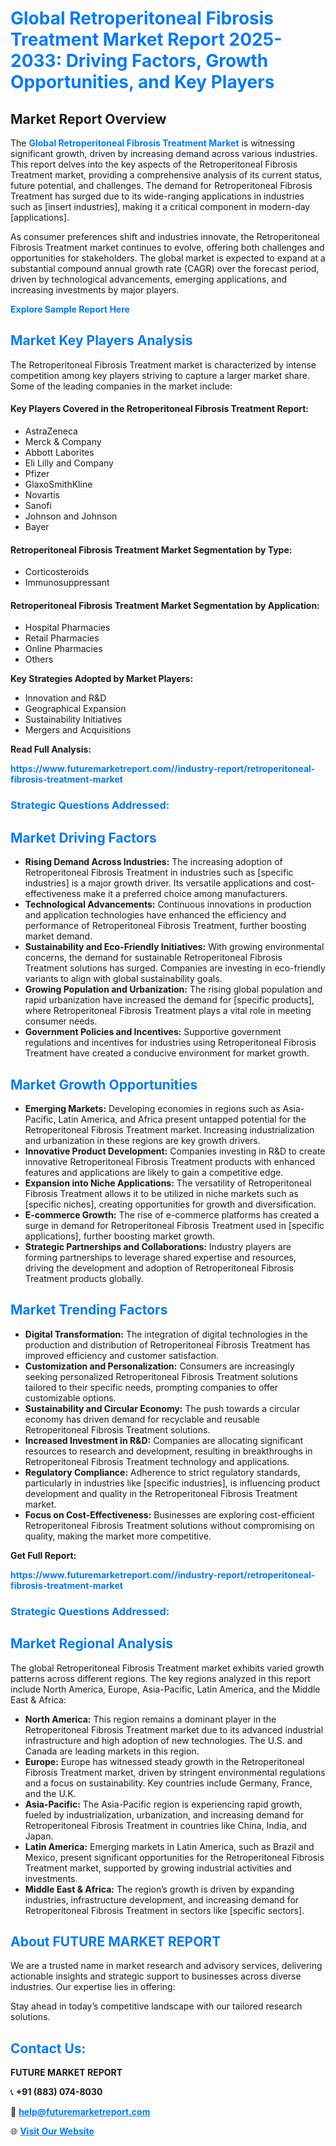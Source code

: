 <h1 style="color: #007BFF;">Global Retroperitoneal Fibrosis Treatment Market Report 2025-2033: Driving Factors, Growth Opportunities, and Key Players</h1>

<section id="overview">
<h2>Market Report Overview</h2>
<p>The <a href="https://www.futuremarketreport.com//industry-report/retroperitoneal-fibrosis-treatment-market" style="color: #007BFF; text-decoration: none;"><strong>Global Retroperitoneal Fibrosis Treatment Market</strong></a> is witnessing significant growth, driven by increasing demand across various industries. This report delves into the key aspects of the Retroperitoneal Fibrosis Treatment market, providing a comprehensive analysis of its current status, future potential, and challenges. The demand for Retroperitoneal Fibrosis Treatment has surged due to its wide-ranging applications in industries such as [insert industries], making it a critical component in modern-day [applications].</p>
<p>As consumer preferences shift and industries innovate, the Retroperitoneal Fibrosis Treatment market continues to evolve, offering both challenges and opportunities for stakeholders. The global market is expected to expand at a substantial compound annual growth rate (CAGR) over the forecast period, driven by technological advancements, emerging applications, and increasing investments by major players.</p>
</section>

<section id="overview">
<p><a href="https://www.futuremarketreport.com//request-sample/reportId=79270" style="color: #007BFF; text-decoration: none;"><strong>Explore Sample Report Here</strong></a></p>
</section>

<section id="key-players">
<h2 style="color: #007BFF;">Market Key Players Analysis</h2>
<p>The Retroperitoneal Fibrosis Treatment market is characterized by intense competition among key players striving to capture a larger market share. Some of the leading companies in the market include:</p>
<h4>Key Players Covered in the Retroperitoneal Fibrosis Treatment Report:</h4>
<ul><li>AstraZeneca</li><li>Merck &amp; Company</li><li>Abbott Laborites</li><li>Eli Lilly and Company</li><li>Pfizer</li><li>GlaxoSmithKline</li><li>Novartis</li><li>Sanofi</li><li>Johnson and Johnson</li><li>Bayer</li></ul>
<h4>Retroperitoneal Fibrosis Treatment Market Segmentation by Type:</h4>
<ul><li>Corticosteroids</li><li>Immunosuppressant</li></ul>

<h4>Retroperitoneal Fibrosis Treatment Market Segmentation by Application:</h4>
<ul><li>Hospital Pharmacies</li><li>Retail Pharmacies</li><li>Online Pharmacies</li><li>Others</li></ul>
<p><strong>Key Strategies Adopted by Market Players:</strong></p>
<ul>
<li>Innovation and R&D</li>
<li>Geographical Expansion</li>
<li>Sustainability Initiatives</li>
<li>Mergers and Acquisitions</li>
</ul>
</section>

<section>
<p><strong>Read Full Analysis: </strong></p><a href="https://www.futuremarketreport.com//industry-report/retroperitoneal-fibrosis-treatment-market" style="color: #007BFF; text-decoration: none;"><strong>https://www.futuremarketreport.com//industry-report/retroperitoneal-fibrosis-treatment-market</strong></a>
<h3 style="color: #007BFF;">Strategic Questions Addressed:</h3>
</section>

<section id="driving-factors">
<h2 style="color: #007BFF;">Market Driving Factors</h2>
<ul>
<li><strong>Rising Demand Across Industries:</strong> The increasing adoption of Retroperitoneal Fibrosis Treatment in industries such as [specific industries] is a major growth driver. Its versatile applications and cost-effectiveness make it a preferred choice among manufacturers.</li>
<li><strong>Technological Advancements:</strong> Continuous innovations in production and application technologies have enhanced the efficiency and performance of Retroperitoneal Fibrosis Treatment, further boosting market demand.</li>
<li><strong>Sustainability and Eco-Friendly Initiatives:</strong> With growing environmental concerns, the demand for sustainable Retroperitoneal Fibrosis Treatment solutions has surged. Companies are investing in eco-friendly variants to align with global sustainability goals.</li>
<li><strong>Growing Population and Urbanization:</strong> The rising global population and rapid urbanization have increased the demand for [specific products], where Retroperitoneal Fibrosis Treatment plays a vital role in meeting consumer needs.</li>
<li><strong>Government Policies and Incentives:</strong> Supportive government regulations and incentives for industries using Retroperitoneal Fibrosis Treatment have created a conducive environment for market growth.</li>
</ul>
</section>

<section id="growth-opportunities">
<h2 style="color: #007BFF;">Market Growth Opportunities</h2>
<ul>
<li><strong>Emerging Markets:</strong> Developing economies in regions such as Asia-Pacific, Latin America, and Africa present untapped potential for the Retroperitoneal Fibrosis Treatment market. Increasing industrialization and urbanization in these regions are key growth drivers.</li>
<li><strong>Innovative Product Development:</strong> Companies investing in R&D to create innovative Retroperitoneal Fibrosis Treatment products with enhanced features and applications are likely to gain a competitive edge.</li>
<li><strong>Expansion into Niche Applications:</strong> The versatility of Retroperitoneal Fibrosis Treatment allows it to be utilized in niche markets such as [specific niches], creating opportunities for growth and diversification.</li>
<li><strong>E-commerce Growth:</strong> The rise of e-commerce platforms has created a surge in demand for Retroperitoneal Fibrosis Treatment used in [specific applications], further boosting market growth.</li>
<li><strong>Strategic Partnerships and Collaborations:</strong> Industry players are forming partnerships to leverage shared expertise and resources, driving the development and adoption of Retroperitoneal Fibrosis Treatment products globally.</li>
</ul>
</section>

<section id="trending-factors">
<h2 style="color: #007BFF;">Market Trending Factors</h2>
<ul>
<li><strong>Digital Transformation:</strong> The integration of digital technologies in the production and distribution of Retroperitoneal Fibrosis Treatment has improved efficiency and customer satisfaction.</li>
<li><strong>Customization and Personalization:</strong> Consumers are increasingly seeking personalized Retroperitoneal Fibrosis Treatment solutions tailored to their specific needs, prompting companies to offer customizable options.</li>
<li><strong>Sustainability and Circular Economy:</strong> The push towards a circular economy has driven demand for recyclable and reusable Retroperitoneal Fibrosis Treatment solutions.</li>
<li><strong>Increased Investment in R&D:</strong> Companies are allocating significant resources to research and development, resulting in breakthroughs in Retroperitoneal Fibrosis Treatment technology and applications.</li>
<li><strong>Regulatory Compliance:</strong> Adherence to strict regulatory standards, particularly in industries like [specific industries], is influencing product development and quality in the Retroperitoneal Fibrosis Treatment market.</li>
<li><strong>Focus on Cost-Effectiveness:</strong> Businesses are exploring cost-efficient Retroperitoneal Fibrosis Treatment solutions without compromising on quality, making the market more competitive.</li>
</ul>
</section>

<section>
<p><strong>Get Full Report: </strong></p><a href="https://www.futuremarketreport.com//industry-report/retroperitoneal-fibrosis-treatment-market" style="color: #007BFF; text-decoration: none;"><strong>https://www.futuremarketreport.com//industry-report/retroperitoneal-fibrosis-treatment-market</strong></a>
<h3 style="color: #007BFF;">Strategic Questions Addressed:</h3>
</section>


<section id="regional-analysis">
<h2 style="color: #007BFF;">Market Regional Analysis</h2>
<p>The global Retroperitoneal Fibrosis Treatment market exhibits varied growth patterns across different regions. The key regions analyzed in this report include North America, Europe, Asia-Pacific, Latin America, and the Middle East & Africa:</p>
<ul>
<li><strong>North America:</strong> This region remains a dominant player in the Retroperitoneal Fibrosis Treatment market due to its advanced industrial infrastructure and high adoption of new technologies. The U.S. and Canada are leading markets in this region.</li>
<li><strong>Europe:</strong> Europe has witnessed steady growth in the Retroperitoneal Fibrosis Treatment market, driven by stringent environmental regulations and a focus on sustainability. Key countries include Germany, France, and the U.K.</li>
<li><strong>Asia-Pacific:</strong> The Asia-Pacific region is experiencing rapid growth, fueled by industrialization, urbanization, and increasing demand for Retroperitoneal Fibrosis Treatment in countries like China, India, and Japan.</li>
<li><strong>Latin America:</strong> Emerging markets in Latin America, such as Brazil and Mexico, present significant opportunities for the Retroperitoneal Fibrosis Treatment market, supported by growing industrial activities and investments.</li>
<li><strong>Middle East & Africa:</strong> The region’s growth is driven by expanding industries, infrastructure development, and increasing demand for Retroperitoneal Fibrosis Treatment in sectors like [specific sectors].</li>
</ul>
</section>

<footer>
<h2 style="color: #007BFF;">About FUTURE MARKET REPORT</h2>
<p>We are a trusted name in market research and advisory services, delivering actionable insights and strategic support to businesses across diverse industries. Our expertise lies in offering:</p>

<p>Stay ahead in today’s competitive landscape with our tailored research solutions.</p>

<h2 style="color: #007BFF;">Contact Us:</h2>
<p><strong>FUTURE MARKET REPORT</strong></p>
<p>📞 <strong>+91 (883) 074-8030</strong></p>
<p>📧 <strong><a href="mailto:help@futuremarketreport.com" style="color: #007BFF;">help@futuremarketreport.com</a></strong></p>
<p>🌐 <strong><a href="https://www.futuremarketreport.com/" style="color: #007BFF;">Visit Our Website</a></strong></p>
</footer>